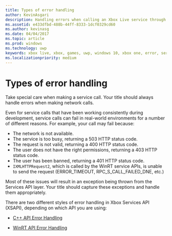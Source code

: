 ```yaml
---
title: Types of error handling
author: KevinAsgari
description: Handling errors when calling an Xbox Live service through XSAPI.
ms.assetid: e433dfbd-488b-44ff-8333-1dcf0329cd60
ms.author: kevinasg
ms.date: 04/04/2017
ms.topic: article
ms.prod: windows
ms.technology: uwp
keywords: xbox live, xbox, games, uwp, windows 10, xbox one, error, service call
ms.localizationpriority: medium
---
```


# Types of error handling

Take special care when making a service call.
Your title should always handle errors when making network calls.

Even for service calls that have been working consistently during development, service calls can fail in real-world environments for a number of different reasons.
For example, your call may fail because:
* The network is not available.
* The service is too busy, returning a 503 HTTP status code.
* The request is not valid, returning a 400 HTTP status code.
* The user does not have the right permissions, returning a 403 HTTP status code.
* The user has been banned, returning a 401 HTTP status code.
* `IXMLHTTPRequest2`, which is called by the WinRT service APIs, is unable to send the request (ERROR_TIMEOUT, RPC_S_CALL_FAILED_DNE, etc.)

Most of these issues will result in an exception being thrown from the Services API layer.
Your title should capture these exceptions and handle them appropriately.

There are two different styles of error handling in Xbox Services API (XSAPI), depending on which API you are using:

* [C++ API Error Handling](error-handling-cpp.md)

* [WinRT API Error Handling](error-handling-winrt.md)
